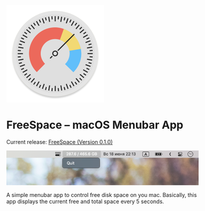 ![Header](header.png)

# FreeSpace – macOS Menubar App

Current release: [FreeSpace (Version 0.1.0)](https://github.com/WasAlexHere/FreeSpaceApp/releases/tag/0.1.0)

![Screenshot](screenshot.png)

A simple menubar app to control free disk space on you mac.
Basically, this app displays the current free and total space every 5 seconds.
